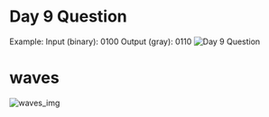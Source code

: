 # Day 9 Question
Example: Input (binary): 0100   Output (gray): 0110
![Day 9 Question](https://github.com/user-attachments/assets/b1f86b1d-f4e0-432e-abb2-7cae68cc1274)

# waves
![waves_img](https://github.com/user-attachments/assets/e39e36f6-09d0-40e1-8676-bb2cdc410c55)

